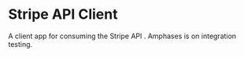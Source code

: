 # Stripe API Client

A client app for consuming the Stripe API . Amphases is on integration testing. 
